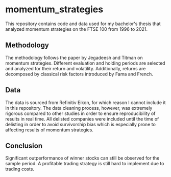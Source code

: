 # momentum_strategies

This repository contains code and data used for my bachelor's thesis that analyzed momentum strategies on the FTSE 100 from 1996 to 2021. 

## Methodology
The methodology follows the paper by Jegadeesh and Titman on momentum strategies. Different evaluation and holding periods are selected and analyzed for their return and volatility. 
Additionally, returns are decomposed by classical risk factors introduced by Fama and French. 

## Data
The data is sourced from Refinitiv Eikon, for which reason I cannot include it in this repository. The data cleaning process, however, was extremely rigorous compared to other studies in order to ensure reproducibility of results in real time. All delisted companies were included until the time of delisting in order to avoid survivorship bias which is especially prone to affecting results of momentum strategies. 

## Conclusion
Significant outperformance of winner stocks can still be observed for the sample period. A profitable trading strategy is still hard to implement due to trading costs. 
